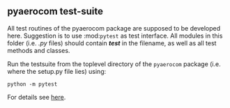 ## pyaerocom test-suite

All test routines of the pyaerocom package are supposed to be developed here. Suggestion is to use :mod:`pytest` as test interface. All modules in this folder (i.e. *.py*  files) should contain ***test*** in the filename, as well as all test methods and classes.

Run the testsuite from the toplevel directory of the `pyaerocom` package (i.e. where the setup.py file lies) using:

	python -m pytest

For details see [here](https://docs.pytest.org/en/latest/usage.html).
